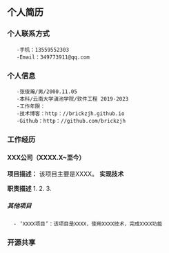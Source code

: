    ## 个人简历
   ### 个人联系方式
       -手机：13559552303
       -Email：349773911@qq.com
   
   
   ### 个人信息
       -张俊瀚/男/2000.11.05
       -本科/云南大学滇池学院/软件工程 2019-2023
       -工作年限：
       -技术博客：http：//brickzjh.github.io
       -Github：http：//github.com/brickzjh
       
   ### 工作经历
   #### XXX公司（XXXX.X~至今）
   **项目描述：**
   该项目主要是XXXX。
   **实现技术**
   
   
   **职责描述**
   1.
   2.
   3.
   
   
   ##### 其他项目
      - ‘XXXX项目’：该项目是XXXX，使用XXXX技术，完成XXXX功能
      



   ### 开源共享
   
